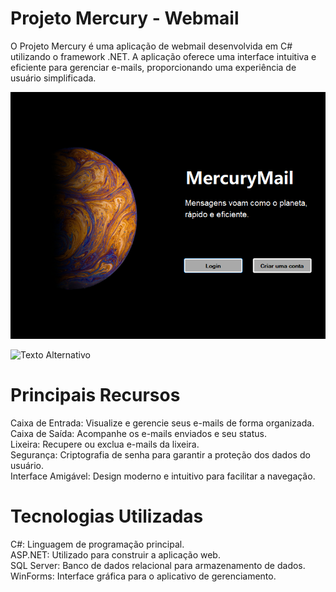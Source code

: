# Projeto Mercury - Webmail

O Projeto Mercury é uma aplicação de webmail desenvolvida em C# utilizando o framework .NET. A aplicação oferece uma interface intuitiva e eficiente para gerenciar e-mails, proporcionando uma experiência de usuário simplificada.

![Texto Alternativo](ImagensDemonstracao/paginaEntradaMercury.png)

![Texto Alternativo](ImagensDemonstracao/páginaLoginMercury.png)



# Principais Recursos

Caixa de Entrada: Visualize e gerencie seus e-mails de forma organizada. <br>
Caixa de Saída: Acompanhe os e-mails enviados e seu status. <br>
Lixeira: Recupere ou exclua e-mails da lixeira. <br>
Segurança: Criptografia de senha para garantir a proteção dos dados do usuário. <br>
Interface Amigável: Design moderno e intuitivo para facilitar a navegação. <br>

# Tecnologias Utilizadas

C#: Linguagem de programação principal. <br>
ASP.NET: Utilizado para construir a aplicação web.<br>
SQL Server: Banco de dados relacional para armazenamento de dados.<br>
WinForms: Interface gráfica para o aplicativo de gerenciamento.<br>
